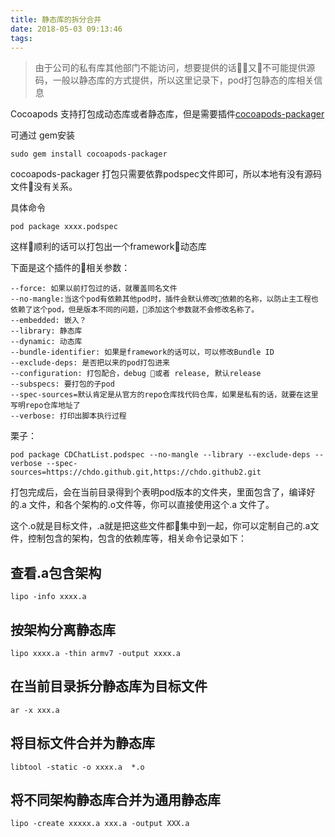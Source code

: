 ```yaml
---
title: 静态库的拆分合并
date: 2018-05-03 09:13:46
tags:
---
```


> 由于公司的私有库其他部门不能访问，想要提供的话又不可能提供源码，一般以静态库的方式提供，所以这里记录下，pod打包静态的库相关信息

Cocoapods 支持打包成动态库或者静态库，但是需要插件[cocoapods-packager](https://github.com/CocoaPods/cocoapods-packager)

可通过 gem安装

`sudo gem install cocoapods-packager`

cocoapods-packager 打包只需要依靠podspec文件即可，所以本地有没有源码文件没有关系。

具体命令

`pod package xxxx.podspec`

这样顺利的话可以打包出一个framework动态库

下面是这个插件的相关参数：

    --force: 如果以前打包过的话，就覆盖同名文件
    --no-mangle:当这个pod有依赖其他pod时，插件会默认修改依赖的名称，以防止主工程也依赖了这个pod，但是版本不同的问题，添加这个参数就不会修改名称了。
    --embedded: 嵌入？
    --library: 静态库
    --dynamic: 动态库
    --bundle-identifier: 如果是framework的话可以，可以修改Bundle ID
    --exclude-deps: 是否把以来的pod打包进来
    --configuration: 打包配合，debug 或者 release, 默认release
    --subspecs: 要打包的子pod
    --spec-sources=默认肯定是从官方的repo仓库找代码仓库，如果是私有的话，就要在这里写明repo仓库地址了
    --verbose: 打印出脚本执行过程

栗子：

    pod package CDChatList.podspec --no-mangle --library --exclude-deps --verbose --spec-sources=https://chdo.github.git,https://chdo.github2.git


打包完成后，会在当前目录得到个表明pod版本的文件夹，里面包含了，编译好的.a 文件，和各个架构的.o文件等，你可以直接使用这个.a 文件了。

这个.o就是目标文件，.a就是把这些文件都集中到一起，你可以定制自己的.a文件，控制包含的架构，包含的依赖库等，相关命令记录如下：

## 查看.a包含架构
`lipo -info xxxx.a`
## 按架构分离静态库
`lipo xxxx.a -thin armv7 -output xxxx.a`
##  在当前目录拆分静态库为目标文件
`ar -x xxx.a`
## 将目标文件合并为静态库
`libtool -static -o xxxx.a  *.o`
## 将不同架构静态库合并为通用静态库
`lipo -create xxxxx.a xxx.a -output XXX.a`